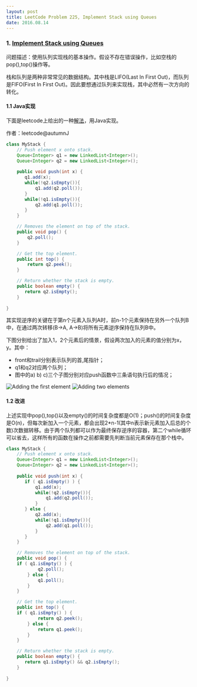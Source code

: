 ```yaml
---
layout: post
title: LeetCode Problem 225, Implement Stack using Queues
date: 2016.08.14
---
```


### 1. [Implement Stack using Queues]
问题描述：使用队列实现栈的基本操作。假设不存在错误操作，比如空栈的pop(),top()操作等。

栈和队列是两种非常常见的数据结构。其中栈是LIFO(Last In First Out)，而队列是FIFO(First In First Out)。因此要想通过队列来实现栈，其中必然有一次方向的转化。

#### 1.1 Java实现
下面是leetcode上给出的一种[解法](https://discuss.leetcode.com/topic/47148/java-solution-2-queues)，用Java实现。

作者：leetcode@autumnJ

```Java
class MyStack {
    // Push element x onto stack.
    Queue<Integer> q1 = new LinkedList<Integer>();
    Queue<Integer> q2 = new LinkedList<Integer>();
    
    public void push(int x) {
       q1.add(x);
       while(!q2.isEmpty()){
           q1.add(q2.poll());
       }
       while(!q1.isEmpty()){
           q2.add(q1.poll());
       }
    }

    // Removes the element on top of the stack.
    public void pop() {
        q2.poll();
    }

    // Get the top element.
    public int top() {
        return q2.peek();
    }

    // Return whether the stack is empty.
    public boolean empty() {
       return q2.isEmpty(); 
    }
    
}
```

其实现逆序的关键在于第n个元素入队列A时，前n-1个元素保持在另外一个队列B中，在通过两次转移(B->A, A->B)将所有元素逆序保持在队列B中。

下图分别给出了加入1，2个元素后的情景，假设两次加入的元素的值分别为x，y。其中：

* front和trail分别表示队列的首,尾指针；
* q1和q2对应两个队列；
* 图中的a) b) c)三个子图分别对应push函数中三条语句执行后的情况；

<img alt="Adding the first element" src="http://1.lpxq.sinaapp.com/images/201608/16-08-14-stack1.png">

<img alt="Adding two elements" src="http://1.lpxq.sinaapp.com/images/201608/16-08-14-stack2.png">

#### 1.2 改进
上述实现中pop(),top()以及empty()的时间复杂度都是O(1)；push()的时间复杂度是O(n)，但每次新加入一个元素，都会出现2*n-1(其中n表示新元素加入后总的个数)次数据转移。由于两个队列都可以作为最终保存逆序的容器，第二个while循环可以省去，这样所有的函数在操作之前都需要先判断当前元素保存在那个栈中。

```Java
class MyStack {
    // Push element x onto stack.
    Queue<Integer> q1 = new LinkedList<Integer>();
    Queue<Integer> q2 = new LinkedList<Integer>();
    
    public void push(int x) {
       if ( q1.isEmpty() ) {
           q1.add(x);
           while(!q2.isEmpty()){
               q1.add(q2.poll());
           }
       } else {
           q2.add(x);
           while(!q1.isEmpty()){
               q2.add(q1.poll());
           }
       }
    }

    // Removes the element on top of the stack.
    public void pop() {
	if ( q1.isEmpty() ) {
            q2.poll();
        } else {
            q1.poll();
        }
    }

    // Get the top element.
    public int top() {
	if ( q1.isEmpty() ) {
            return q2.peek();
        } else {
            return q1.peek();
        }
    }

    // Return whether the stack is empty.
    public boolean empty() {
       return q1.isEmpty() && q2.isEmpty(); 
    }
    
}
```

[Implement Stack using Queues]: <https://leetcode.com/problems/implement-stack-using-queues/>
